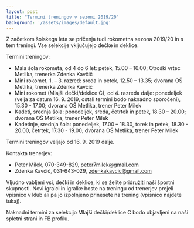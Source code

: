 ```yaml
---
layout: post
title: "Termini treningov v sezoni 2019/20"
background: '/assets/images/default.jpg'
---
```


Z začetkom šolskega leta se pričenja tudi rokometna sezona 2019/20 in s tem treningi. Vse selekcije vključujejo dečke in deklice.

Termini treningov:
* Mala šola rokometa, od 4 do 6 let: petek, 15.00 – 16.00; Otroški vrtec Metlika, trenerka Zdenka Kavčič
* Mini rokomet, 1. – 3. razred: sreda in petek, 12.50 – 13.35; dvorana OŠ Metlika, trenerka Zdenka Kavčič
* Mini rokomet (Mlajši dečki/deklice C), od 4. razreda dalje: ponedeljek (velja za datum 16. 9. 2019, ostali termini 
bodo naknadno sporočeni), 15.30 - 17.00; dvorana OŠ Metlika, trener Peter Milek
* Kadeti, srednja šola: ponedeljek, sreda, četrtek in petek, 18.30 – 20.00; dvorana OŠ Metlika, trener Peter Milek
* Kadetinje, srednja šola: ponedeljek, 17.00 – 18.30, torek in petek, 18.30 - 20.00, četrtek, 17.30 - 19.00; dvorana 
OŠ Metlika, trener Peter Milek

Termini treningov veljajo od 16. 9. 2019 dalje.

Kontakta trenerjev:
* Peter Milek, 070-349-829, peter7milek@gmail.com
* Zdenka Kavčič, 031-643-029, zdenkakavcic@gmail.com

Vljudno vabljeni vsi, dečki in deklice, ki se želite pridružiti naši športni skupnosti. Novi igralci in igralke boste 
na treningu od trenerjev prejeli vpisnico v klub ali pa jo izpolnjeno prinesete na trening (vpisnico najdete tukaj).

Naknadni termini za selekcijo Mlajši dečki/deklice C bodo objavljeni na naši spletni strani in FB profilu.
